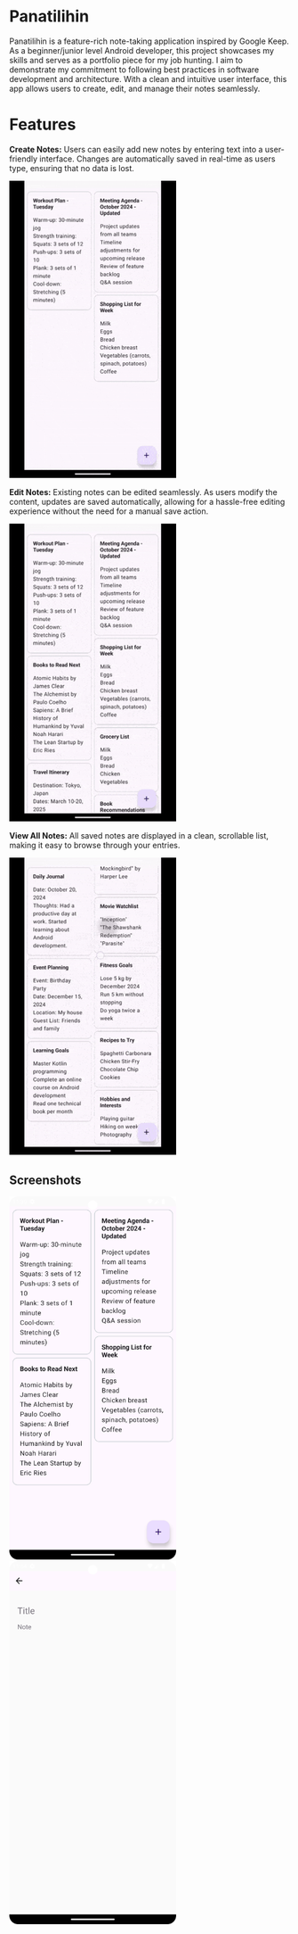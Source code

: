 # Panatilihin

Panatilihin is a feature-rich note-taking application inspired by Google Keep. As a beginner/junior level Android developer, this project showcases my skills and serves as a portfolio piece for my job hunting. I aim to demonstrate my commitment to following best practices in software development and architecture. With a clean and intuitive user interface, this app allows users to create, edit, and manage their notes seamlessly.

# Features

**Create Notes:** Users can easily add new notes by entering text into a user-friendly interface. Changes are automatically saved in real-time as users type, ensuring that no data is lost.

<img src="docs/images/create_note.gif" alt="Home Screen" width="300">

**Edit Notes:** Existing notes can be edited seamlessly. As users modify the content, updates are saved automatically, allowing for a hassle-free editing experience without the need for a manual save action.

<img src="docs/images/editting_note.gif" alt="Home Screen" width="300">

**View All Notes:** All saved notes are displayed in a clean, scrollable list, making it easy to browse through your entries.

<img src="docs/images/home_scroll.gif" alt="Home Screen" width="300">

## Screenshots
<img src="docs/images/home_screen.png" alt="Home Screen" width="300"> <img src="docs/images/note_screen.png" alt="Home Screen" width="300">

